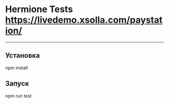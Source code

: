 # Hermione Tests https://livedemo.xsolla.com/paystation/

---
## Установка

npm install


## Запуск

npm run test


